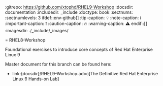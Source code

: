 :gitrepo: https://github.com/xtophd/RHEL9-Workshop
:docsdir: documentation
:includedir: _include
:doctype: book
:sectnums:
:sectnumlevels: 3
ifdef::env-github[]
:tip-caption: :bulb:
:note-caption: :information_source:
:important-caption: :heavy_exclamation_mark:
:caution-caption: :fire:
:warning-caption: :warning:
endif::[]
:imagesdir: ./_include/_images/

= RHEL8-Workshop

Foundational exercises to introduce core concepts of Red Hat Enterprise Linux 9

Master document for this branch can be found here:

* link:{docsdir}/RHEL9-Workshop.adoc[The Definitive Red Hat Enterprise Linux 9 Hands-on Lab]

